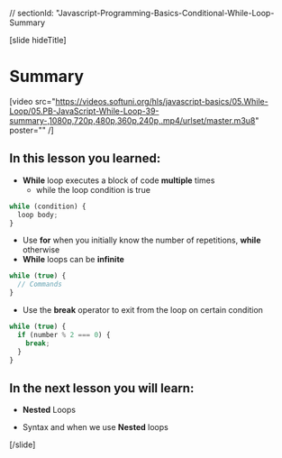 // sectionId: "Javascript-Programming-Basics-Conditional-While-Loop-Summary

[slide hideTitle]
# Summary

[video src="https://videos.softuni.org/hls/javascript-basics/05.While-Loop/05.PB-JavaScript-While-Loop-39-summary-,1080p,720p,480p,360p,240p,.mp4/urlset/master.m3u8" poster="" /]


## In this lesson you learned:

- **While** loop executes a block of code **multiple** times
   - while the loop condition is true

```js
while (condition) {
  loop body;
}
```
- Use **for** when you initially know the number of repetitions, **while** otherwise
- **While** loops can be **infinite**
```js
while (true) {
  // Commands
}
```

   - Use the **break** operator to exit from the loop on certain condition
```js
while (true) {
  if (number % 2 === 0) {
    break;
  }
}
```

## In the next lesson you will learn:

- **Nested** Loops

- Syntax and when we use **Nested** loops

[/slide]
